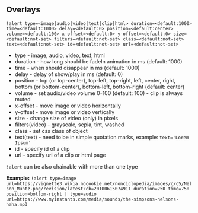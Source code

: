 ## Overlays
`!alert type=<image|audio|video|text|clip|html> duration=<default:1000> time=<default:1000> delay=<default:0> position=<default:center> volume=<default:100> x-offset=<default:0> y-offset=<default:0> size=<default:not-set> filters=<default:not-set> class=<default:not-set> text=<default:not-set> id=<default:not-set> url=<default:not-set>`
  - type - image, audio, video, text, html
  - duration - how long should be fadeIn animation in ms (default: 1000)
  - time - when should disappear in ms (default: 1000)
  - delay - delay of show/play in ms (default: 0)
  - position - top (or top-center), top-left, top-right, left, center, right, bottom (or bottom-center), bottom-left, bottom-right (default: center)
  - volume - set audio/video volume 0-100 (default: 100) - clip is always muted
  - x-offset - move image or video horizontally
  - y-offset - move image or video vertically
  - size - change size of video (only) in pixels
  - filters(video) - grayscale, sepia, tint, washed
  - class - set css class of object
  - text(text) - need to be in simple quotation marks, example: `text='Lorem Ipsum'`
  - id - specify id of a clip
  - url - specify url of a clip or html page

`!alert` can be also chainable with more than one type

**Example:**
`!alert type=image url=https://vignette3.wikia.nocookie.net/nonciclopedia/images/c/c5/Nelson_Muntz.png/revision/latest?cb=20100615074911 duration=250 time=750 position=bottom-right | type=audio url=https://www.myinstants.com/media/sounds/the-simpsons-nelsons-haha.mp3`